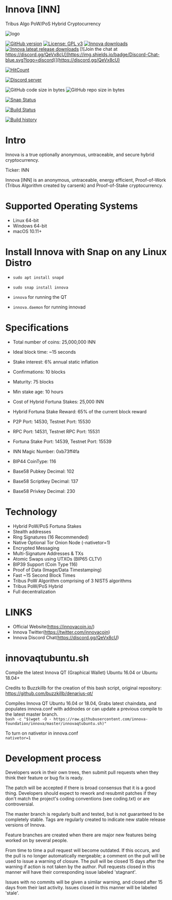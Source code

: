 # Innova [INN]
Tribus Algo PoW/PoS Hybrid Cryptocurrency

![logo](https://i.imgur.com/Zo0uzw9.png)

[![GitHub version](https://img.shields.io/github/release/innova-foundation/innova.svg)](https://badge.fury.io/gh/innova-foundation%2Finnova)
[![License: GPL v3](https://img.shields.io/badge/License-MIT-blue.svg)](https://github.com/innova-foundation/innova/blob/master/COPYING)
[![Innova downloads](https://img.shields.io/github/downloads/innova-foundation/innova/total.svg)](https://github.com/innova-foundation/innova/releases)
[![Innova lateat release downloads](https://img.shields.io/github/downloads/innova-foundation/innova/latest/total)](https://github.com/innova-foundation/innova/releases)
[![Join the chat at https://discord.gg/QeVx8cU](https://img.shields.io/badge/Discord-Chat-blue.svg?logo=discord)](https://discord.gg/QeVx8cU)

[![HitCount](http://hits.dwyl.io/innova-foundation/innova.svg)](http://hits.dwyl.io/innova-foundation/innova)

<a href="https://discord.gg/QeVx8cU"><img src="https://discordapp.com/api/guilds/391676334956347395/embed.png" alt="Discord server" /></a>

![GitHub code size in bytes](https://img.shields.io/github/languages/code-size/innova-foundation/innova.svg) ![GitHub repo size in bytes](https://img.shields.io/github/repo-size/innova-foundation/innova.svg)

[![Snap Status](https://build.snapcraft.io/badge/innova-foundation/innova.svg)](https://build.snapcraft.io/user/innova-foundation/innova)

[![Build Status](https://travis-ci.org/innova-foundation/innova.svg?branch=master)](https://travis-ci.org/innova-foundation/innova)

[![Build history](https://buildstats.info/travisci/chart/innova-foundation/innova?branch=master)](https://travis-ci.org/innova-foundation/innova?branch=master)

Intro
==========================
Innova is a true optionally anonymous, untraceable, and secure hybrid cryptocurrency.

Ticker: INN

Innova [INN] is an anonymous, untraceable, energy efficient, Proof-of-Work (Tribus Algorithm created by carsenk) and Proof-of-Stake cryptocurrency.

Supported Operating Systems
==========================
* Linux 64-bit
* Windows 64-bit
* macOS 10.11+

Install Innova with Snap on any Linux Distro
==========================
* `sudo apt install snapd`
* `sudo snap install innova`

* `innova` for running the QT
* `innova.daemon` for running innovad

Specifications
==========================
* Total number of coins: 25,000,000 INN
* Ideal block time: ~15 seconds
* Stake interest: 6% annual static inflation
* Confirmations: 10 blocks
* Maturity: 75 blocks
* Min stake age: 10 hours

* Cost of Hybrid Fortuna Stakes: 25,000 INN
* Hybrid Fortuna Stake Reward: 65% of the current block reward
* P2P Port: 14530, Testnet Port: 15530
* RPC Port: 14531, Testnet RPC Port: 15531
* Fortuna Stake Port: 14539, Testnet Port: 15539

* INN Magic Number: 0xb73ff4fa
* BIP44 CoinType: 116
* Base58 Pubkey Decimal: 102
* Base58 Scriptkey Decimal: 137
* Base58 Privkey Decimal: 230

Technology
==========================
* Hybrid PoW/PoS Fortuna Stakes
* Stealth addresses
* Ring Signatures (16 Recommended)
* Native Optional Tor Onion Node (-nativetor=1)
* Encrypted Messaging
* Multi-Signature Addresses & TXs
* Atomic Swaps using UTXOs (BIP65 CLTV)
* BIP39 Support (Coin Type 116)
* Proof of Data (Image/Data Timestamping)
* Fast ~15 Second Block Times
* Tribus PoW Algorithm comprising of 3 NIST5 algorithms
* Tribus PoW/PoS Hybrid
* Full decentralization

LINKS
==========================
* Official Website(https://innovacoin.io/)
* Innova Twitter(https://twitter.com/innovacoin)
* Innova Discord Chat(https://discord.gg/QeVx8cU)

innovaqtubuntu.sh
===========================
Compile the latest Innova QT (Graphical Wallet) Ubuntu 16.04 or Ubuntu 18.04+

Credits to Buzzkillb for the creation of this bash script, original repository: https://github.com/buzzkillb/denarius-qt/

Compiles Innova QT Ubuntu 16.04 or 18.04, Grabs latest chaindata, and populates innova.conf with addnodes or can update a previous compile to the latest master branch.  
```bash -c "$(wget -O - https://raw.githubusercontent.com/innova-foundation/innova/master/innovaqtubuntu.sh)"```  

To turn on nativetor in innova.conf  
```nativetor=1```   

Development process
===========================

Developers work in their own trees, then submit pull requests when
they think their feature or bug fix is ready.

The patch will be accepted if there is broad consensus that it is a
good thing.  Developers should expect to rework and resubmit patches
if they don't match the project's coding conventions (see coding.txt)
or are controversial.

The master branch is regularly built and tested, but is not guaranteed
to be completely stable. Tags are regularly created to indicate new
stable release versions of Innova.

Feature branches are created when there are major new features being
worked on by several people.

From time to time a pull request will become outdated. If this occurs, and
the pull is no longer automatically mergeable; a comment on the pull will
be used to issue a warning of closure. The pull will be closed 15 days
after the warning if action is not taken by the author. Pull requests closed
in this manner will have their corresponding issue labeled 'stagnant'.

Issues with no commits will be given a similar warning, and closed after
15 days from their last activity. Issues closed in this manner will be
labeled 'stale'.

